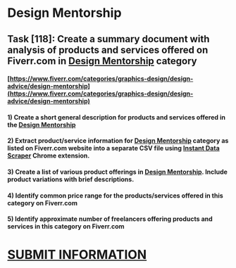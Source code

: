 # Design Mentorship
## Task [118]: Create a summary document with analysis of products and services offered on Fiverr.com in [Design Mentorship](https://www.fiverr.com/categories/graphics-design/design-advice/design-mentorship) category
#### [https://www.fiverr.com/categories/graphics-design/design-advice/design-mentorship](https://www.fiverr.com/categories/graphics-design/design-advice/design-mentorship)
#### 1) Create a short general description for products and services offered in the [Design Mentorship](https://www.fiverr.com/categories/graphics-design/design-advice/design-mentorship)
#### 2) Extract product/service information for [Design Mentorship](https://www.fiverr.com/categories/graphics-design/design-advice/design-mentorship) category as listed on Fiverr.com website into a separate CSV file using [Instant Data Scraper](https://chrome.google.com/webstore/detail/instant-data-scraper/ofaokhiedipichpaobibbnahnkdoiiah) Chrome extension.
#### 3) Create a list of various product offerings in [Design Mentorship](https://www.fiverr.com/categories/graphics-design/design-advice/design-mentorship). Include product variations with brief descriptions.
#### 4) Identify common price range for the products/services offered in this category on Fiverr.com
#### 5) Identify approximate number of freelancers offering products and services in this category on Fiverr.com

# [SUBMIT INFORMATION](https://forms.office.com/r/8AEKjkLxKG)
